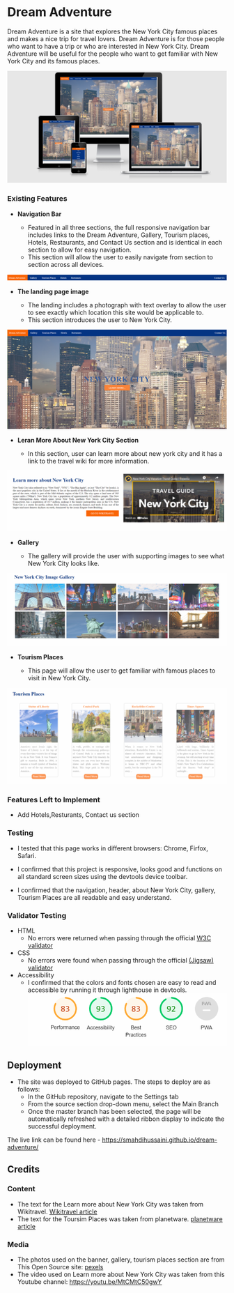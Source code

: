 # Dream Adventure

Dream Adventure is a site that explores the New York City famous places and makes a nice trip for travel lovers. Dream Adventure is for those people who want to have a trip or who are interested in New York City. Dream Adventure will be useful for the people who want to get familiar with New York City and its famous places. 

![Responsice Mockup](https://github.com/smahdihussaini/dream-adventure/blob/main/media/dream-adventure.png)


### Existing Features

- __Navigation Bar__

  - Featured in all three sections, the full responsive navigation bar includes links to the Dream Adventure, Gallery, Tourism places, Hotels, Restaurants, and Contact Us section and is identical in each section to allow for easy navigation.
  - This section will allow the user to easily navigate from section to section across all devices.

![Nav Bar](https://github.com/smahdihussaini/dream-adventure/blob/main/media/4.png)

- __The landing page image__

  - The landing includes a photograph with text overlay to allow the user to see exactly which location this site would be applicable to. 
  - This section introduces the user to New York City.

![Landing Page](https://github.com/smahdihussaini/dream-adventure/blob/main/media/1.png)

- __Leran More About New York City Section__

  - In this section, user can learn more about new york city and it has a link to the travel wiki for more information.

![Learn More About New York City](https://github.com/smahdihussaini/dream-adventure/blob/main/media/5.png)

- __Gallery__

  - The gallery will provide the user with supporting images to see what New York City looks like. 

![Gallery](https://github.com/smahdihussaini/dream-adventure/blob/main/media/2.png)

- __Tourism Places__

  - This page will allow the user to get familiar with famous places to visit in New York City.

![Tourism Places](https://github.com/smahdihussaini/dream-adventure/blob/main/media/3.png)

### Features Left to Implement

- Add Hotels,Resturants, Contact us section

### Testing
- I tested that this page works in different browsers: Chrome, Firfox, Safari.
 
- I confirmed that this project is responsive, looks good and functions on all standard screen sizes using the devtools device toolbar.
 
- I confirmed that the navigation, header, about New York City, gallery, Tourism Places are all readable and easy understand.

### Validator Testing 

- HTML
  - No errors were returned when passing through the official [W3C validator](https://validator.w3.org/nu/?doc=https%3A%2F%2Fsmahdihussaini.github.io%2Fdream-adventure%2Findex.html)
- CSS
  - No errors were found when passing through the official [(Jigsaw) validator](https://jigsaw.w3.org/css-validator/validator?uri=https%3A%2F%2Fsmahdihussaini.github.io%2Fdream-adventure%2Findex.html&profile=css3svg&usermedium=all&warning=1&vextwarning=&lang=en)
- Accessibility
     - I confirmed that the colors and fonts chosen are easy to read and accessible by running it through lighthouse in devtools.
      ![Accessibility](https://github.com/smahdihussaini/dream-adventure/blob/main/media/accessibility.png)

## Deployment

- The site was deployed to GitHub pages. The steps to deploy are as follows: 
  - In the GitHub repository, navigate to the Settings tab 
  - From the source section drop-down menu, select the Main Branch
  - Once the master branch has been selected, the page will be automatically refreshed with a detailed ribbon display to indicate the successful deployment. 

The live link can be found here - https://smahdihussaini.github.io/dream-adventure/ 


## Credits  

### Content 

- The text for the Learn more about New York City was taken from Wikitravel. [Wikitravel article](https://wikitravel.org/en/New_York_City)
- The text for the Toursim Places was taken from planetware. [planetware article](https://www.planetware.com/tourist-attractions-/new-york-city-us-ny-nyc.htm)



### Media

- The photos used on the banner, gallery, tourism places section are from This Open Source site: [pexels](https://www.pexels.com/)
- The video used on Learn more about New York City was taken from this Youtube channel: https://youtu.be/MtCMtC50gwY

